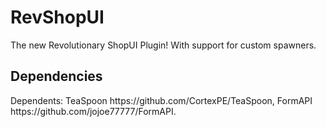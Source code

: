 <h1>
RevShopUI
  </h1>
The new Revolutionary ShopUI Plugin! With support for custom spawners.
 <h2>
  Dependencies
  </h2>
Dependents: TeaSpoon https://github.com/CortexPE/TeaSpoon, FormAPI https://github.com/jojoe77777/FormAPI. 
